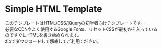 # Simple HTML Template

このテンプレートはHTML/CSS/jQueryの初学者向けテンプレートです。  
必要なCDNやよく使用するGoogle Fonts、リセットCSSが最初から入っているのですぐにHTMLを書き始められます。  
zipでダウンロードして解凍してご利用ください。
